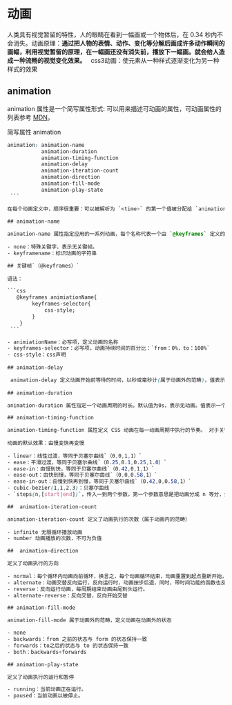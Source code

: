# 动画

人类具有视觉暂留的特性，人的眼睛在看到一幅画或一个物体后，在 0.34 秒内不会消失。动画原理：**通过把人物的表情、动作、变化等分解后画成许多动作瞬间的画幅，利用视觉暂留的原理，在一幅画还没有消失前，播放下一幅画。就会给人造成一种流畅的视觉变化效果。**
 
css3动画：使元素从一种样式逐渐变化为另一种样式的效果  
 
## animation

animation 属性是一个简写属性形式: 可以用来描述可动画的属性，可动画属性的列表参考 [MDN](https://developer.mozilla.org/en-US/docs/Web/CSS/CSS_animated_properties)。

简写属性 animation

```css
animation: animation-name
           animation-duration
           animation-timing-function
           animation-delay
           animation-iteration-count
           animation-direction
           animation-fill-mode
           animation-play-state
 ```

在每个动画定义中，顺序很重要：可以被解析为 `<time>` 的第一个值被分配给 `animation-duration`, 第二个分配给 `animation-delay`。
 
## animation-name

animation-name 属性指定应用的一系列动画，每个名称代表一个由 `@keyframes` 定义的动画序列
 
- none：特殊关键字，表示无关键帧。
- keyframename：标识动画的字符串

## 关键帧`（@keyframes）`
 
语法：

```css
   @keyframes animiationName{
        keyframes-selector{
            css-style;
        }          
    }
 ```

- animiationName：必写项，定义动画的名称
- keyframes-selector：必写项，动画持续时间的百分比：`from：0%，to：100%`
- css-style：css声明
 
## animation-delay

 animation-delay 定义动画开始前等待的时间，以秒或毫秒计(属于动画外的范畴)，值表示从动画样式应用到元素上到元素开始执行动画的时间差。该值可用单位为秒(s)和毫秒(ms)。如果未设置单位，定义无效。
 
## animation-duration

animation-duration 属性指定一个动画周期的时长。默认值为0s，表示无动画。值表示一个动画周期的时长，单位为秒(s)或者毫秒(ms)，无单位值无效。注意：负值无效，浏览器会忽略该声明，但是一些早起的带前缀的声明会将负值当作 0s。

## animation-timing-function

animation-timing-function 属性定义 CSS 动画在每一动画周期中执行的节奏。 对于关键帧动画来说，timing-function 作用于一个关键帧周期而非整个动画周期，即从关键帧开始，到关键帧结束。
 
动画的默认效果：由慢变快再变慢
  
- linear：线性过渡，等同于贝塞尔曲线`（0,0,1,1）`
- ease：平滑过渡，等同于贝塞尔曲线`（0.25,0.1,0.25,1.0）`
- ease-in：由慢到快，等同于贝塞尔曲线`（0.42,0,1,1）`
- ease-out：由快到慢，等同于贝塞尔曲线`（0,0,0.58,1）`
- ease-in-out：由慢到快再到慢，等同于贝塞尔曲线`（0.42,0,0.58,1）`
- cubic-bezier(1,1,2,3)：贝塞尔曲线
- `steps(n,[start|end])`，传入一到两个参数，第一个参数意思是把动画分成 n 等分，然后动画就会平均地运行。第二个参数 start 表示从动画的开头开始运行，相反，end 就表示从动画的结尾开始运行，默认值为 end。

##  animation-iteration-count

animation-iteration-count 定义了动画执行的次数（属于动画内的范畴）
 
- infinite 无限循环播放动画
- number 动画播放的次数，不可为负值

##  animation-direction

定义了动画执行的方向
 
- normal：每个循环内动画向前循环，换言之，每个动画循环结束，动画重置到起点重新开始，这是默认属性。
- alternate：动画交替反向运行，反向运行时，动画按步后退，同时，带时间功能的函数也反向，比如，ease-in 在反向时成为 ease-out。计数取决于开始时是奇数迭代还是偶数迭代
- reverse：反向运行动画，每周期结束动画由尾到头运行。
- alternate-reverse：反向交替，反向开始交替

## animation-fill-mode

animation-fill-mode 属于动画外的范畴，定义动画在动画外的状态

- none
- backwards：from 之前的状态与 form 的状态保持一致
- forwards：to之后的状态与 to 的状态保持一致
- both：backwards+forwards

## animation-play-state

定义了动画执行的运行和暂停

- running：当前动画正在运行。
- paused：当前动画以被停止。